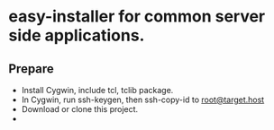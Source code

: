 # easy-installer for common server side applications.

## Prepare

* Install Cygwin, include tcl, tclib package.
* In Cygwin, run ssh-keygen, then ssh-copy-id to root@target.host
* Download or clone this project.
* 
